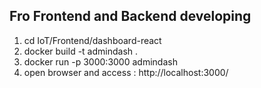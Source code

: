 ## Fro Frontend and Backend developing 

1. cd IoT/Frontend/dashboard-react
2. docker build -t admindash .
3. docker run -p 3000:3000 admindash 
4. open browser and access :
http://localhost:3000/